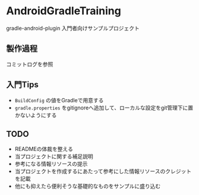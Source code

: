 AndroidGradleTraining
======

gradle-android-plugin 入門者向けサンプルプロジェクト

製作過程
------

コミットログを参照

入門Tips
------

- `BuildConfig` の値をGradleで用意する
- `gradle.properties` をgitignoreへ追加して、ローカルな設定をgit管理下に置かないようにする


TODO
-----

- READMEの体裁を整える
- 当プロジェクトに関する補足説明
- 参考になる情報リソースの提示
- 当プロジェクトを作成するにあたって参考にした情報リソースのクレジットを記載
- 他にも抑えたら便利そうな基礎的なものをサンプルに盛り込む

